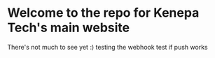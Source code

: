 # Welcome to the repo for Kenepa Tech's main website

There's not much to see yet :)
testing the webhook
test if push works
